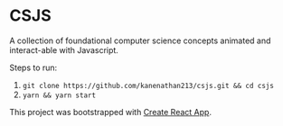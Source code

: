 # CSJS

A collection of foundational computer science concepts animated and interact-able with Javascript.

Steps to run:

1. `git clone https://github.com/kanenathan213/csjs.git && cd csjs`
2. `yarn && yarn start`

This project was bootstrapped with [Create React App](https://github.com/facebookincubator/create-react-app).
